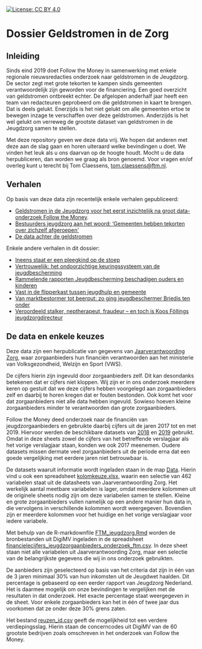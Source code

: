 [![License: CC BY 4.0](https://img.shields.io/badge/License-CC%20BY%204.0-lightgrey.svg)](https://creativecommons.org/licenses/by/4.0/)

# Dossier Geldstromen in de Zorg

## Inleiding

Sinds eind 2019 doet Follow the Money in samenwerking met enkele regionale nieuwsredacties onderzoek naar geldstromen in de Jeugdzorg. De sector zegt met grote tekorten te kampen sinds gemeenten verantwoordelijk zijn geworden voor de financiering. Een goed overzicht van geldstromen ontbreekt echter. De afgelopen anderhalf jaar heeft een team van redacteuren geprobeerd om die geldstromen in kaart te brengen. Dat is deels gelukt. Enerzijds is het niet gelukt om alle gemeenten ertoe te bewegen inzage te verschaffen over deze geldstromen. Anderzijds is het wel gelukt om verreweg de grootste dataset van geldstromen in de Jeugdzorg samen te stellen. 

Met deze repository geven we deze data vrij. We hopen dat anderen met deze aan de slag gaan en horen uiteraard welke bevindingen u doet. We vinden het leuk als u ons daarvan op de hoogte houdt. Mocht u de data herpubliceren, dan worden we graag als bron genoemd. Voor vragen en/of overleg kunt u terecht bij Tom Claessens, tom.claessens@ftm.nl. 

## Verhalen
Op basis van deze data zijn recentelijk enkele verhalen gepubliceerd:
* [Geldstromen in de Jeugdzorg voor het eerst inzichtelijk na groot data-onderzoek Follow the Money](https://www.ftm.nl/artikelen/jeugdzorg-waar-bleven-de-miljarden?utm_campaign=Dimitri-Tokmetzis&utm_source=article&utm_medium=link&share=H2qmGTWi8KfrconaL2L3G4OAXhQ0PW597gWbCcHiGpwh%2BMiVqL4zpWbQSrSNgzo%3D). 
* [Bestuurders jeugdzorg aan het woord: ‘Gemeenten hebben tekorten over zichzelf afgeroepen'](https://www.ftm.nl/artikelen/jeugdzorg-waar-bleven-de-miljarden-2?utm_campaign=Dimitri-Tokmetzis&utm_source=article&utm_medium=link&share=v%2FI3svsgIOKN9HTXGYdnihjgdYBcfWhxpdxmpL07PvNxJF4kcljoPJCiLTCG4tg%3D)
* [De data achter de geldstromen](https://www.ftm.nl/artikelen/jeugdzorginhetrood-de-onderzoeksverantwoording?utm_campaign=Dimitri-Tokmetzis&utm_source=article&utm_medium=link&share=KytMHTEm0vZgbagiAzXJqy6jPYUIlTYvTCc72wDFFnlwx2CnT%2BC04DHbCQWiaBA%3D)

Enkele andere verhalen in dit dossier:
* [Ineens staat er een pleegkind op de stoep](https://www.ftm.nl/artikelen/pleegmoeder-tegen-wil-en-dank?utm_campaign=Dimitri-Tokmetzis&utm_source=article&utm_medium=link&share=34uEtsuCYkxHXmS5WPntJSTyGf1hSjBugyVLInhpram%2FM%2BhnDg7AlaIvzGya1Ao%3D)
* [Vertrouwelijk: het ondoorzichtige keuringssysteem van de jeugdbescherming](https://www.ftm.nl/artikelen/ondoorzichtig-keuringssysteem-jeugdbescherming?utm_campaign=Dimitri-Tokmetzis&utm_source=article&utm_medium=link&share=VsqwA3%2FBW7Vev9xkV0bCI797%2BXwJ20pGUySyRYT1KfOTp4RbVz8tLPcB6d%2B6XaY%3D)
* [Rammelende rapporten Jeugdbescherming beschadigen ouders en kinderen](https://www.ftm.nl/artikelen/rammelende-rapporten-jeugdbescherming?utm_campaign=Dimitri-Tokmetzis&utm_source=article&utm_medium=link&share=vevjOaRTOPn1rXP6H%2FmnNQNYzPEtD9JUcqvydgo0ZIo4q%2BLqYkzni9kbyP4Kxu8%3D)
* [Vast in de flipperkast tussen jeugdhulp en gemeente](https://www.ftm.nl/artikelen/jeugdbescherming-gemeente-conflict-betaling?utm_campaign=Dimitri-Tokmetzis&utm_source=article&utm_medium=link&share=huHG44t%2B4BBtXNVeSaUYgCqSeryB9Ic9MqiKb%2FuahwdKiAQP8aiorqlZQ5nNNso%3D)
* [Van marktbestormer tot beerput: zo ging jeugdbeschermer Briedis ten onder](https://www.ftm.nl/artikelen/briedis-jeugdbescherming-markt?utm_campaign=Dimitri-Tokmetzis&utm_source=article&utm_medium=link&share=4Z7IrPaWJGAdpAvREDjwkYXDzxV8sBYH28MmmSv0rFn8MmKXOWM%2BcB%2Fnw5C%2BOOA%3D)
* [Veroordeeld stalker, neptherapeut, fraudeur – en toch is Koos Föllings jeugdzorgdirecteur](https://www.ftm.nl/artikelen/koos-follings-jeugdzorg?utm_campaign=Dimitri-Tokmetzis&utm_source=article&utm_medium=link&share=UzKegYZoJsfmCmZaj3LgA10l7BEKo4rS5QgeRpgwtO1RXm5ihq98Hi9r00ERMZ4%3D)

## De data en enkele keuzes

Deze data zijn een herpublicatie van gegevens van [Jaarverantwoording Zorg](https://www.jaarverantwoordingzorg.nl/]), waar zorgaanbieders hun financiën verantwoorden aan het ministerie van Volksgezondheid, Welzijn en Sport (VWS). 

De cijfers hierin zijn ingevuld door zorgaanbieders zelf. Dit kan desondanks betekenen dat er cijfers niet kloppen. Wij zijn er in ons onderzoek meerdere keren op gestuit dat we deze cijfers hebben voorgelegd aan zorgaanbieders zelf en daarbij te horen kregen dat er fouten bestonden. Ook komt het voor dat zorgaanbieders niet alle data hebben ingevuld. Sowieso hoeven kleine zorgaanbieders minder te verantwoorden dan grote zorgaanbieders.

Follow the Money deed onderzoek naar de financiën van jeugdzorgaanbieders en gebruikte daarbij cijfers uit de jaren 2017 tot en met 2019. Hiervoor werden de beschikbare datasets van [2018](https://github.com/ftmnl/dossier_jeugdzorg/tree/main/data/2018) en [2019](https://github.com/ftmnl/dossier_jeugdzorg/tree/main/data/2019) gebruikt. Omdat in deze sheets zowel de cijfers van het betreffende verslagjaar als het vorige verslagjaar staan, konden we ook 2017 meenemen. Oudere datasets missen dermate veel zorgaanbieders uit de periode erna dat een goede vergelijking met eerdere jaren niet betrouwbaar is.

De datasets waaruit informatie wordt ingeladen staan in de map [Data](https://github.com/ftmnl/dossier_jeugdzorg/tree/main/data). Hierin vind u ook een spreadsheet [kolomkeuze.xlsx](https://github.com/ftmnl/dossier_jeugdzorg/blob/main/data/Kolomkeuze.xlsx), waarin een selectie van 462 variabelen staat uit de datasheets van Jaarverantwoording Zorg. Het werkelijk aantal meetbare variabelen is lager, omdat meerdere kolommen uit de originele sheets nodig zijn om deze variabelen samen te stellen. Kleine en grote zorgaanbieders vullen namelijk op een andere manier hun data in, die vervolgens in verschillende kolommen wordt weergegeven. Bovendien zijn er meerdere kolommen voor het huidige en het vorige verslagjaar voor iedere variabele.

Met behulp van de R-markdownfile [FTM_jeugdzorg.Rmd](https://github.com/ftmnl/dossier_jeugdzorg/blob/main/src/FTM_jeugdzorg.Rmd) worden de bronbestanden uit DigiMV ingeladen in de spreadsheet [financielecijfers_jeugdzorgaanbieders_onderzoek_ftm.csv](https://github.com/ftmnl/dossier_jeugdzorg/blob/main/data/financielecijfers_jeugdzorgaanbieders_onderzoek_ftm.csv). In deze sheet staan niet alle variabelen uit Jaarverantwoording Zorg, maar een selectie van de belangrijkste gegevens die wij in ons onderzoek gebruikten. 

De aanbieders zijn geselecteerd op basis van het criteria dat zijn in één van de 3 jaren minimaal 30% van hun inkomsten uit de Jeugdwet haalden. Dit percentage is gebaseerd op een eerder rapport van Jeugdzorg Nederland. Het is daarmee mogelijk om onze bevindingen te vergelijken met de resultaten in dat onderzoek. Het exacte percentage staat weergegeven in de sheet. Voor enkele zorgaanbieders kan het in één of twee jaar dus voorkomen dat ze onder deze 30% grens zaten. 

Het bestand [reuzen_id.csv](https://github.com/ftmnl/dossier_jeugdzorg/blob/main/data/reuzen_id.csv) geeft de mogelijkheid tot een verdere verdiepingsslag. Hierin staan de concerncodes uit DigiMV van de 60 grootste bedrijven zoals omschreven in het onderzoek van Follow the Money.

